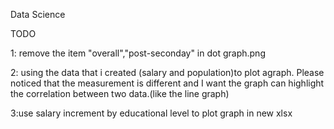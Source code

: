 Data Science

TODO

1: remove the item "overall","post-seconday" in dot graph.png

2: using the data that i created (salary and population)to plot agraph. Please noticed that the measurement is different and I want the graph can highlight the correlation between two data.(like the line graph)

3:use salary increment by educational level to plot graph in new xlsx
